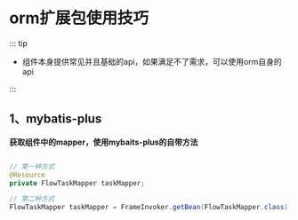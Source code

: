 # orm扩展包使用技巧

::: tip
- 组件本身提供常见并且基础的api，如果满足不了需求，可以使用orm自身的api

:::

## 1、mybatis-plus

**获取组件中的mapper，使用mybaits-plus的自带方法**
```java

// 第一种方式
@Resource
private FlowTaskMapper taskMapper;

// 第二种方式
FlowTaskMapper taskMapper = FrameInvoker.getBean(FlowTaskMapper.class);
```
